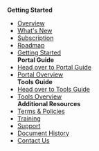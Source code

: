 **Getting Started**
  - [Overview](ship-hats-overview)
  - [What's New](what-s-new)
  - [Subscription](subscription)
  - [Roadmap](roadmap)
  - [Getting Started](getting-started)  
**Portal Guide**
  - [Head over to Portal Guide](portal-guide/ship-hats-portal-overview.md)
  - [Portal Overview](https://docs.developer.tech.gov.sg/docs/ship-hats-portal-guide/#/ship-hats-portal-overview)  
**Tools Guide**
  - [Head over to Tools Guide](tools-guide/tools-overview.md)
  - [Tools Overview](https://docs.developer.tech.gov.sg/docs/ship-hats-tools-guide/#/tools-overview)  
**Additional Resources**
  - [Terms & Policies](terms-and-policies)
  - [Training](training)
  - [Support](support)
  - [Document History](document-history)
  - [Contact Us](contact-us)